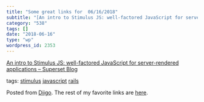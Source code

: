 ```yaml
---
title: "Some great links for  06/16/2018"
subtitle: "[An intro to Stimulus JS: well-factored JavaScript for server-rendered applications – Superset Blog]..."
category: "538"
tags: []
date: "2018-06-16"
type: "wp"
wordpress_id: 2353
---
```

[An intro to Stimulus JS: well-factored JavaScript for server-rendered applications – Superset Blog](https://blog.supersetinc.com/2018/01/11/well-factored-javascript-server-rendered-applications-using-stimulus/) 

 tags: [stimulus](https://www.diigo.com/user/pitosalas/stimulus) [javascript](https://www.diigo.com/user/pitosalas/javascript) [rails](https://www.diigo.com/user/pitosalas/rails)

Posted from [Diigo](https://www.diigo.com). The rest of my favorite links are [here](https://www.diigo.com/user/pitosalas).